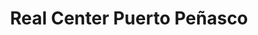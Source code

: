 ---
title: "Real Center Puerto Peñasco"
url: /puerto-penasco/real-center-puerto-penasco/
shop: Einkaufszentrum
---